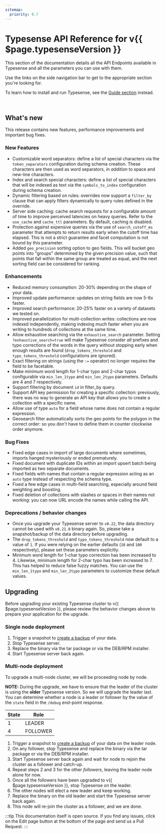 ```yaml
---
sitemap:
  priority: 0.7
---
```


# Typesense API Reference for v{{ $page.typesenseVersion }}

This section of the documentation details all the API Endpoints available in Typesense and all the parameters you can use with them.

Use the links on the side navigation bar to get to the appropriate section you're looking for.

To learn how to install and run Typesense, see the [Guide section](/guide/README.md) instead.

<br/>

## What's new

This release contains new features, performance improvements and important bug fixes.

### New Features

- Customizable word separators: define a list of special characters via the `token_separators` configuration 
  during schema creation. These characters are then used as word separators, _in addition_ to space and new-line characters.
- Index and search special characters: define a list of special characters that will be indexed as text via the 
  `symbols_to_index` configuration during schema creation.
- Dynamic filtering based on rules: overrides now support a `filter_by` clause that can apply filters dynamically to query rules defined in the override.
- Server side caching: cache search requests for a configurable amount of time to improve perceived latencies on heavy queries. Refer to the `use_cache` and `cache_ttl` parameters. By default, caching is disabled.
- Protection against expensive queries via the use of `search_cutoff_ms` parameter that attempts to return results early when the cutoff time has elapsed. This is not a strict guarantee and facet computation is not bound by this parameter.
- Added `geo_precision` sorting option to geo fields. This will bucket geo points into "groups" determined by the given precision value, such that points that fall within the same group are treated as equal, and the next sorting field can be considered for ranking.

### Enhancements

- Reduced memory consumption: 20-30% depending on the shape of your data.
- Improved update performance: updates on string fields are now 5-6x faster.
- Improved search performance: 20-25% faster on a variety of datasets we tested on. 
- Improved parallelization for multi-collection writes: collections are now indexed independently, making indexing much faster when you are writing to hundreds of collections at the same time.
- Allow exhaustive searching via the `exhaustive_search` parameter. Setting `?exhaustive_search=true` will make Typesense consider _all_ prefixes and typo corrections of the words in the query without stopping early when enough results are found (`drop_tokens_threshold` and `typo_tokens_threshold` configurations are ignored).
- Exact filtering on strings (using the `:=` operator) no longer requires the field to be facetable.
- Make minimum word length for 1-char typo and 2-char typos configurable via `min_len_1typo` and `min_len_2typo` parameters. Defaults are 4 and 7 respectively.
- Support filtering by document `id` in filter_by query.
- Support API key permission for creating a specific collection: previously, there was no way to generate an API key that allows you to create a collection with a specific name.
- Allow use of type `auto` for a field whose name does not contain a regular expression.
- Geosearch filter automatically sorts the geo points for the polygon in the correct order: so you don't have to define them in counter clockwise order anymore.

### Bug Fixes

- Fixed edge cases in import of large documents where sometimes, imports hanged mysteriously or ended prematurely.
- Fixed document with duplicate IDs within an import upsert batch being imported as two separate documents.
- Fixed fields with names that contain a regular expression acting as an `auto` type instead of respecting the schema type.
- Fixed a few edge cases in multi-field searching, especially around field weighting and boosting.
- Fixed deletion of collections with slashes or spaces in their names not working: you can now URL encode the names while calling the API.

### Deprecations / behavior changes

- Once you upgrade your Typesense server to `v0.22`, the data directory cannot be used with
  `v0.21.0` binary again. So, please take a snapshot/backup of the data directory before upgrading. 
- The `drop_tokens_threshold` and `typo_tokens_threshold` now default to a value of `1`. 
  If you were relying on the earlier defaults (`10` and `100` respectively), please set these parameters explicitly.
- Minimum word length for 1-char typo correction has been increased to 4. 
  Likewise, minimum length for 2-char typo has been increased to 7. This has helped to reduce false fuzzy matches.
  You can use the `min_len_1typo` and `min_len_2typo` parameters to customize these default values.

## Upgrading

Before upgrading your existing Typesense cluster to v{{ $page.typesenseVersion }}, please review the behavior 
changes above to prepare your application for the upgrade.

### Single node deployment

1. Trigger a snapshot to [create a backup](cluster-operations.html#create-snapshot-for-backups) of your data.
2. Stop Typesense server.
3. Replace the binary via the tar package or via the DEB/RPM installer. 
4. Start Typesense server back again.

### Multi-node deployment

To upgrade a multi-node cluster, we will be proceeding node by node. 

**NOTE:** During the upgrade, we have to ensure that the leader of the cluster is using the **older** Typesense version. 
So we will upgrade the leader last. You can determine whether a node is a leader or follower by the value of the `state` 
field in the `/debug` end-point response.

|State|Role|
|-----|----|
|1|LEADER|
|4|FOLLOWER|

1. Trigger a snapshot to [create a backup](cluster-operations.html#create-snapshot-for-backups) of your data 
   on the leader node.
2. On any follower, stop Typesense and replace the binary via the tar package or via the DEB/RPM installer.
3. Start Typesense server back again and wait for node to rejoin the cluster as a follower and catch-up. 
4. Repeat steps 2 and 3 for the other _followers_, leaving the leader node alone for now.
5. Once all the followers have been upgraded to v{{ $page.typesenseVersion }}, stop Typesense on the leader.
6. The other nodes will elect a new leader and keep working. 
7. Replace the binary on the old leader and start the Typesense server back again. 
8. This node will re-join the cluster as a follower, and we are done.

:::tip
This documentation itself is open source. If you find any issues, click on the Edit page button at the bottom of the page and send us a Pull Request.
:::

<RedirectOldLinks />

